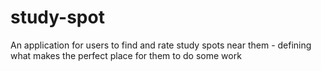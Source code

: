 # study-spot
An application for users to find and rate study spots near them - defining what makes the perfect place for them to do some work
